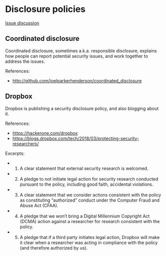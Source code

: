 # Disclosure policies

[Issue discussion](https://github.com/joelparkerhenderson/social_network_plan/issues/22)


## Coordinated disclosure

Coordinated disclosure, sometimes a.k.a. responsible disclosure, explains how people can report potential security issues, and work together to address the issues.

References:

* http://github.com/joelparkerhenderson/coordinated_disclosure


## Dropbox

Dropbox is publishing a security disclosure policy, and also blogging about it.

References:

* https://hackerone.com/dropbox
* https://blogs.dropbox.com/tech/2018/03/protecting-security-researchers/

Excerpts:

* 1. A clear statement that external security research is welcomed.

* 2. A pledge to not initiate legal action for security research conducted pursuant to the policy, including good faith, accidental violations.

* 3. A clear statement that we consider actions consistent with the policy as constituting “authorized” conduct under the Computer Fraud and Abuse Act (CFAA).

* 4. A pledge that we won’t bring a Digital Millennium Copyright Act (DCMA) action against a researcher for research consistent with the policy.

* 5. A pledge that if a third party initiates legal action, Dropbox will make it clear when a researcher was acting in compliance with the policy (and therefore authorized by us).
